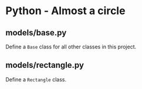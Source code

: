 # Python - Almost a circle

## models/base.py
Define a `Base` class for all other classes in this project.

## models/rectangle.py
Define a `Rectangle` class.
